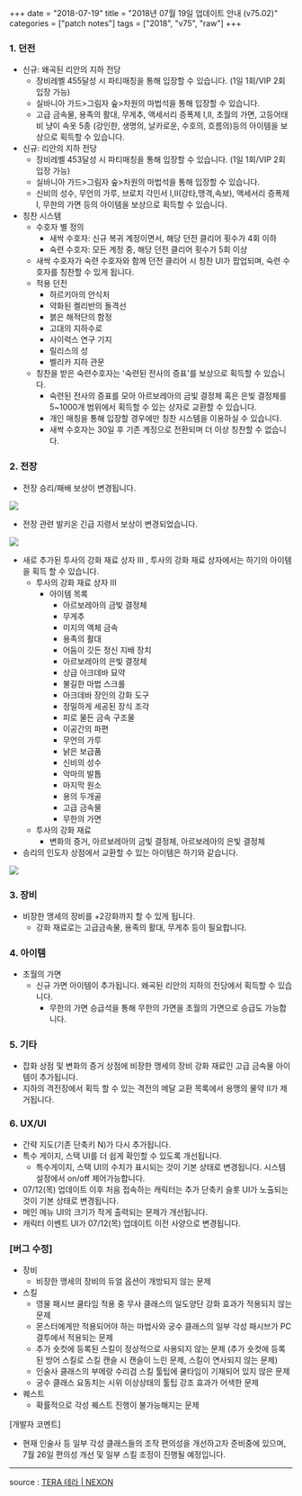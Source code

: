 +++
date = "2018-07-19"
title = "2018년 07월 19일 업데이트 안내 (v75.02)"
categories = ["patch notes"]
tags = ["2018", "v75", "raw"]
+++

### 1. 던전
- 신규: 왜곡된 리안의 지하 전당
  - 장비레벨 455달성 시 파티매칭을 통해 입장할 수 있습니다. (1일 1회/VIP 2회 입장 가능)
  - 실바니아 가드>그림자 숲>차원의 마법석을 통해 입장할 수 있습니다.
  - 고급 금속물, 용족의 활대, 무게추, 액세서리 증폭제 I,II, 초월의 가면, 고등어태비 냥이 속옷 5종 (강인한, 생명의, 날카로운, 수호의, 흐름의)등의 아이템을 보상으로 획득할 수 있습니다.
- 신규: 리안의 지하 전당
  - 장비레벨 453달성 시 파티매칭을 통해 입장할 수 있습니다. (1일 1회/VIP 2회 입장 가능)
  - 실바니아 가드>그림자 숲>차원의 마법석을 통해 입장할 수 있습니다.
  - 신비의 성수, 무언의 가루, 브로치 각인서 I,II(강타,맹격,속보), 액세서리 증폭제 I, 무한의 가면 등의 아이템을 보상으로 획득할 수 있습니다.
- 칭찬 시스템
  - 수호자 별 정의
    - 새싹 수호자: 신규 복귀 계정이면서, 해당 던전 클리어 횟수가 4회 이하
    - 숙련 수호자: 모든 계정 중, 해당 던전 클리어 횟수가 5회 이상
  - 새싹 수호자가 숙련 수호자와 함께 던전 클리어 시 칭찬 UI가 팝업되며, 숙련 수호자를 칭찬할 수 있게 됩니다.
  - 적용 던전
    - 하르키아의 안식처
    - 약화된 켈리반의 돌격선
    - 붉은 해적단의 함정
    - 고대의 지하수로
    - 사이럭스 연구 기지
    - 릴리스의 성
    - 벨리카 지하 관문
  - 칭찬을 받은 숙련수호자는 '숙련된 전사의 증표'를 보상으로 획득할 수 있습니다.
    - 숙련된 전사의 증표를 모아 아르보레아의 금빛 결정체 혹은 은빛 결정체를 5~1000개 범위에서 획득할 수 있는 상자로 교환할 수 있습니다.
    - 개인 매칭을 통해 입장할 경우에만 칭찬 시스템을 이용하실 수 있습니다.
    - 새싹 수호자는 30일 후 기존 계정으로 전환되며 더 이상 칭찬할 수 없습니다.

### 2. 전장
- 전장 승리/패배 보상이 변경됩니다.

![](https://seraphinush-gaming.github.io/mysterium/images/patch/v75-02_1.png)

- 전장 관련 발키온 긴급 지령서 보상이 변경되었습니다.

![](https://seraphinush-gaming.github.io/mysterium/images/patch/v75-02_2.png)

  - 새로 추가된 투사의 강화 재료 상자 III , 투사의 강화 재료 상자에서는 하기의 아이템을 획득 할 수 있습니다.
    - 투사의 강화 재료 상자 III
      - 아이템 목록
        - 아르보레아의 금빛 결정체
        - 무게추
        - 미지의 액체 금속
        - 용족의 활대
        - 어둠이 깃든 정신 지배 장치
        - 아르보레아의 은빛 결정체
        - 상급 아크데바 묘약
        - 불길한 마법 스크롤
        - 아크데바 장인의 강화 도구
        - 정밀하게 세공된 장식 조각
        - 피로 물든 금속 구조물
        - 이공간의 파편
        - 무언의 가루
        - 낡은 보급품
        - 신비의 성수
        - 악마의 발톱
        - 마지막 원소
        - 용의 두개골
        - 고급 금속물
        - 무한의 가면
    - 투사의 강화 재료
      - 변화의 증거, 아르보레아의 금빛 결정체, 아르보레아의 은빛 결정체
  - 승리의 인도자 상점에서 교환할 수 있는 아이템은 하기와 같습니다.

![](https://seraphinush-gaming.github.io/mysterium/images/patch/v75-02_3.png)

### 3. 장비
- 비장한 맹세의 장비를 +2강화까지 할 수 있게 됩니다.
  - 강화 재료로는 고급금속물, 용족의 활대, 무게추 등이 필요합니다.

### 4. 아이템
- 초월의 가면
  - 신규 가면 아이템이 추가됩니다. 왜곡된 리안의 지하의 전당에서 획득할 수 있습니다.
    - 무한의 가면 승급석을 통해 무한의 가면을 초월의 가면으로 승급도 가능합니다.

### 5. 기타
- 잡화 상점 및 변화의 증거 상점에 비장한 맹세의 장비 강화 재료인 고급 금속물 아이템이 추가됩니다.
- 지하의 격전장에서 획득 할 수 있는 격전의 메달 교환 목록에서 용맹의 물약 II가 제거됩니다.

### 6. UX/UI
- 간략 지도(기존 단축키 N)가 다시 추가됩니다.
- 특수 게이지, 스택 UI를 더 쉽게 확인할 수 있도록 개선됩니다.
  - 특수게이지, 스택 UI의 수치가 표시되는 것이 기본 상태로 변경됩니다. 시스템 설정에서 on/off 제어가능합니다.
- 07/12(목) 업데이트 이후 처음 접속하는 캐릭터는 추가 단축키 슬롯 UI가 노출되는 것이 기본 상태로 변경됩니다.
- 메인 메뉴 UI의 크기가 작게 출력되는 문제가 개선됩니다.
- 캐릭터 이벤트 UI가 07/12(목) 업데이트 이전 사양으로 변경됩니다.

### [버그 수정]
- 장비
  - 비장한 맹세의 장비의 듀얼 옵션이 개방되지 않는 문제
- 스킬
  - 영물 패시브 쿨타임 적용 중 무사 클래스의 일도양단 강화 효과가 적용되지 않는 문제
  - 몬스터에게만 적용되어야 하는 마법사와 궁수 클래스의 일부 각성 패시브가 PC 결투에서 적용되는 문제
  - 추가 숏컷에 등록된 스킬이 정상적으로 사용되지 않는 문제 (추가 숏컷에 등록된 방어 스킬로 스킬 캔슬 시 캔슬이 느린 문제, 스킬이 연사되지 않는 문제)
  - 인술사 클래스의 부메랑 수리검 스킬 툴팁에 쿨타임이 기재되어 있지 않은 문제
  - 궁수 클래스 요동치는 시위 이상상태의 툴팁 강조 효과가 어색한 문제
- 퀘스트
  - 확률적으로 각성 퀘스트 진행이 불가능해지는 문제

[개발자 코멘트]
- 현재 인술사 등 일부 각성 클래스들의 조작 편의성을 개선하고자 준비중에 있으며, 7월 26일 편의성 개선 및 일부 스킬 조정이 진행될 예정입니다.

----

source : [TERA 테라 | NEXON](http://tera.nexon.com/news/update/view.aspx?n4articlesn=348)
